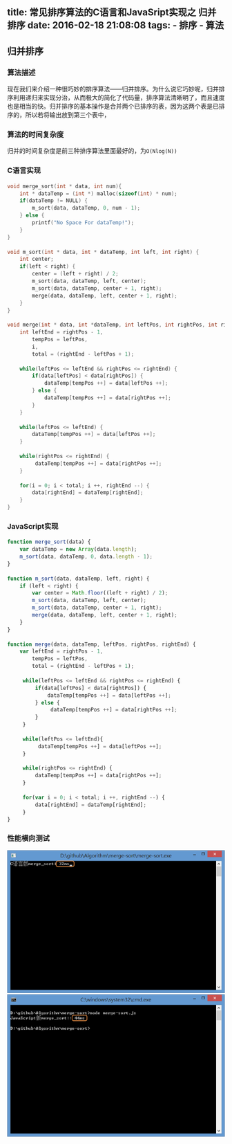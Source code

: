 title: 常见排序算法的C语言和JavaSript实现之 归并排序
date: 2016-02-18 21:08:08
tags:
	- 排序
    - 算法
---
## 归并排序
### 算法描述
现在我们来介绍一种很巧妙的排序算法——归并排序。为什么说它巧妙呢，归并排序利用递归来实现分治，从而极大的简化了代码量，排序算法清晰明了，而且速度也是相当的快。归并排序的基本操作是合并两个已排序的表，因为这两个表是已排序的，所以若将输出放到第三个表中，

### 算法的时间复杂度
归并的时间复杂度是前三种排序算法里面最好的，为`O(Nlog(N))`

### C语言实现
```c 
void merge_sort(int * data, int num){
    int * dataTemp = (int *) malloc(sizeof(int) * num);
    if(dataTemp != NULL) {
        m_sort(data, dataTemp, 0, num - 1);
    } else {
        printf("No Space For dataTemp!");
    }
}

void m_sort(int * data, int * dataTemp, int left, int right) {
    int center;
    if(left < right) {
        center = (left + right) / 2;
        m_sort(data, dataTemp, left, center);
        m_sort(data, dataTemp, center + 1, right);
        merge(data, dataTemp, left, center + 1, right);
    }
}

void merge(int * data, int *dataTemp, int leftPos, int rightPos, int rightEnd){
    int leftEnd = rightPos - 1,
        tempPos = leftPos, 
        i,
        total = (rightEnd - leftPos + 1);
        
    while(leftPos <= leftEnd && rightPos <= rightEnd) {
        if(data[leftPos] < data[rightPos]) {
            dataTemp[tempPos ++] = data[leftPos ++];
        } else {
            dataTemp[tempPos ++] = data[rightPos ++];
        }
    }
    
    while(leftPos <= leftEnd) {
        dataTemp[tempPos ++] = data[leftPos ++];
    }
    
    while(rightPos <= rightEnd) {
         dataTemp[tempPos ++] = data[rightPos ++];
    }
    
    for(i = 0; i < total; i ++, rightEnd --) {
        data[rightEnd] = dataTemp[rightEnd];
    }
}
```
### JavaScript实现
``` javascript
function merge_sort(data) {
    var dataTemp = new Array(data.length);
    m_sort(data, dataTemp, 0, data.length - 1);
}

function m_sort(data, dataTemp, left, right) {
    if (left < right) {
        var center = Math.floor((left + right) / 2);
        m_sort(data, dataTemp, left, center);
        m_sort(data, dataTemp, center + 1, right);
        merge(data, dataTemp, left, center + 1, right);
    }
}

function merge(data, dataTemp, leftPos, rightPos, rightEnd) {
    var leftEnd = rightPos - 1,
        tempPos = leftPos,
        total = (rightEnd - leftPos + 1);
        
     while(leftPos <= leftEnd && rightPos <= rightEnd) {
         if(data[leftPos] < data[rightPos]) {
             dataTemp[tempPos ++] = data[leftPos ++];
         } else {
              dataTemp[tempPos ++] = data[rightPos ++];
         }
     }
     
     while(leftPos <= leftEnd){
          dataTemp[tempPos ++] = data[leftPos ++];
     }

     while(rightPos <= rightEnd) {
         dataTemp[tempPos ++] = data[rightPos ++];
     }
     
     for(var i = 0; i < total; i ++, rightEnd --) {
         data[rightEnd] = dataTemp[rightEnd];
     }
}
```

### 性能横向测试

![C语言归并排序](/images/blog/20160214/5.png)
![JavaScript语言归并排序](/images/blog/20160214/6.png)

